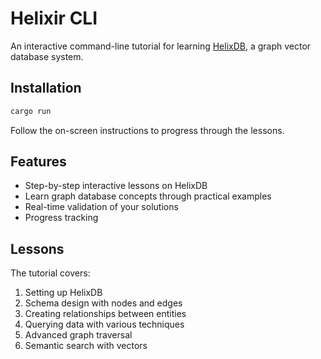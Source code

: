 # Helixir CLI

An interactive command-line tutorial for learning [HelixDB](https://helix-db.com), a graph vector database system.

## Installation

```bash
cargo run
```

Follow the on-screen instructions to progress through the lessons.

## Features

- Step-by-step interactive lessons on HelixDB
- Learn graph database concepts through practical examples
- Real-time validation of your solutions
- Progress tracking

## Lessons

The tutorial covers:

1. Setting up HelixDB
2. Schema design with nodes and edges
3. Creating relationships between entities
4. Querying data with various techniques
5. Advanced graph traversal
6. Semantic search with vectors
